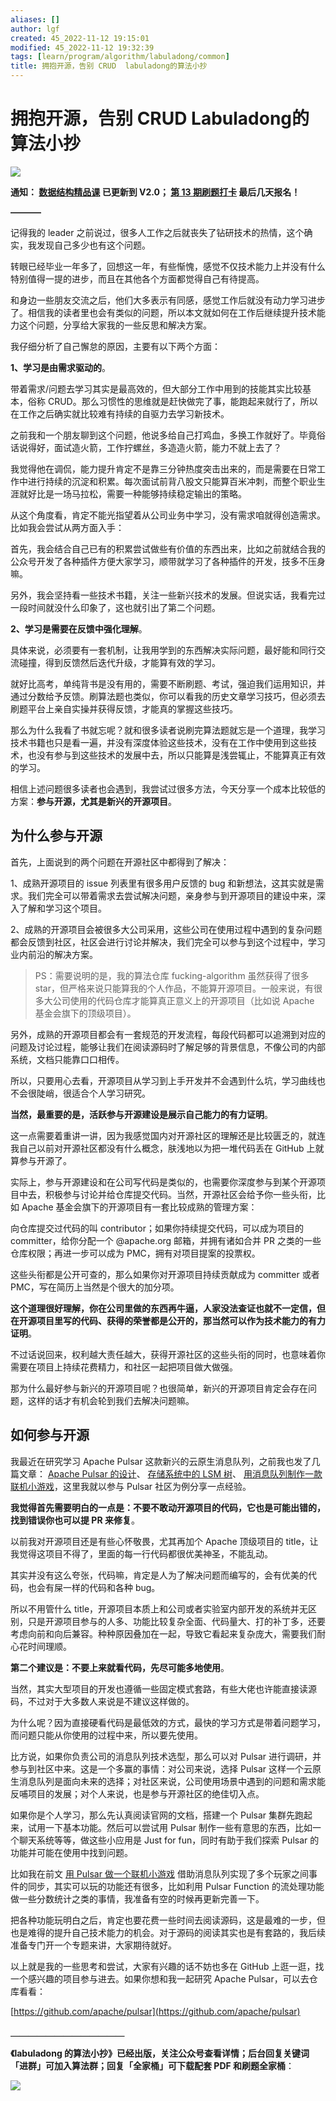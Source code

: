 ```yaml
---
aliases: []
author: lgf
created: 45_2022-11-12 19:15:01
modified: 45_2022-11-12 19:32:39
tags: [learn/program/algorithm/labuladong/common]
title: 拥抱开源，告别 CRUD  labuladong的算法小抄
---
```

# 拥抱开源，告别 CRUD Labuladong的算法小抄
[![](https://labuladong.gitee.io/algo/images/souyisou1.png)](https://labuladong.gitee.io/algo/images/souyisou1.png)

**通知： [数据结构精品课](https://aep.h5.xeknow.com/s/1XJHEO) 已更新到 V2.0； [第 13 期刷题打卡](https://mp.weixin.qq.com/s/eUG2OOzY3k_ZTz-CFvtv5Q) 最后几天报名！**

**———–**

记得我的 leader 之前说过，很多人工作之后就丧失了钻研技术的热情，这个确实，我发现自己多少也有这个问题。

转眼已经毕业一年多了，回想这一年，有些惭愧，感觉不仅技术能力上并没有什么特别值得一提的进步，而且在其他各个方面都觉得自己有待提高。

和身边一些朋友交流之后，他们大多表示有同感，感觉工作后就没有动力学习进步了。相信我的读者里也会有类似的问题，所以本文就如何在工作后继续提升技术能力这个问题，分享给大家我的一些反思和解决方案。

我仔细分析了自己懈怠的原因，主要有以下两个方面：

**1、学习是由需求驱动的**。

带着需求/问题去学习其实是最高效的，但大部分工作中用到的技能其实比较基本，俗称 CRUD。那么习惯性的思维就是赶快做完了事，能跑起来就行了，所以在工作之后确实就比较难有持续的自驱力去学习新技术。

之前我和一个朋友聊到这个问题，他说多给自己打鸡血，多换工作就好了。毕竟俗话说得好，面试造火箭，工作拧螺丝，多造造火箭，能力不就上去了？

我觉得他在调侃，能力提升肯定不是靠三分钟热度突击出来的，而是需要在日常工作中进行持续的沉淀和积累。每次面试前背八股文只能算百米冲刺，而整个职业生涯就好比是一场马拉松，需要一种能够持续稳定输出的策略。

从这个角度看，肯定不能光指望着从公司业务中学习，没有需求咱就得创造需求。比如我会尝试从两方面入手：

首先，我会结合自己已有的积累尝试做些有价值的东西出来，比如之前就结合我的公众号开发了各种插件方便大家学习，顺带就学习了各种插件的开发，技多不压身嘛。

另外，我会坚持看一些技术书籍，关注一些新兴技术的发展。但说实话，我看完过一段时间就没什么印象了，这也就引出了第二个问题。

**2、学习是需要在反馈中强化理解**。

具体来说，必须要有一套机制，让我用学到的东西解决实际问题，最好能和同行交流碰撞，得到反馈然后迭代升级，才能算有效的学习。

就好比高考，单纯背书是没有用的，需要不断刷题、考试，强迫我们运用知识，并通过分数给予反馈。刷算法题也类似，你可以看我的历史文章学习技巧，但必须去刷题平台上亲自实操并获得反馈，才能真的掌握这些技巧。

那么为什么我看了书就忘呢？就和很多读者说刷完算法题就忘是一个道理，我学习技术书籍也只是看一遍，并没有深度体验这些技术，没有在工作中使用到这些技术，也没有参与到这些技术的发展中去，所以只能算是浅尝辄止，不能算真正有效的学习。

相信上述问题很多读者也会遇到，我尝试过很多方法，今天分享一个成本比较低的方案：**参与开源，尤其是新兴的开源项目**。

## 为什么参与开源

首先，上面说到的两个问题在开源社区中都得到了解决：

1、成熟开源项目的 issue 列表里有很多用户反馈的 bug 和新想法，这其实就是需求。我们完全可以带着需求去尝试解决问题，亲身参与到开源项目的建设中来，深入了解和学习这个项目。

2、成熟的开源项目会被很多大公司采用，这些公司在使用过程中遇到的复杂问题都会反馈到社区，社区会进行讨论并解决，我们完全可以参与到这个过程中，学习业内前沿的解决方案。

> PS：需要说明的是，我的算法仓库 fucking-algorithm 虽然获得了很多 star，但严格来说只能算我的个人作品，不能算开源项目。一般来说，有很多大公司使用的代码仓库才能算真正意义上的开源项目（比如说 Apache 基金会旗下的顶级项目）。

另外，成熟的开源项目都会有一套规范的开发流程，每段代码都可以追溯到对应的问题及讨论过程，能够让我们在阅读源码时了解足够的背景信息，不像公司的内部系统，文档只能靠口口相传。

所以，只要用心去看，开源项目从学习到上手开发并不会遇到什么坑，学习曲线也不会很陡峭，很适合个人学习研究。

**当然，最重要的是，活跃参与开源建设是展示自己能力的有力证明**。

这一点需要着重讲一讲，因为我感觉国内对开源社区的理解还是比较匮乏的，就连我自己以前对开源社区都没有什么概念，肤浅地以为把一堆代码丢在 GitHub 上就算参与开源了。

实际上，参与开源建设和在公司写代码是类似的，也需要你深度参与到某个开源项目中去，积极参与讨论并给仓库提交代码。当然，开源社区会给予你一些头衔，比如 Apache 基金会旗下的开源项目有一套比较成熟的管理方案：

向仓库提交过代码的叫 contributor；如果你持续提交代码，可以成为项目的 committer，给你分配一个 @apache.org 邮箱，并拥有诸如合并 PR 之类的一些仓库权限；再进一步可以成为 PMC，拥有对项目提案的投票权。

这些头衔都是公开可查的，那么如果你对开源项目持续贡献成为 committer 或者 PMC，写在简历上当然是个很大的加分项。

**这个道理很好理解，你在公司里做的东西再牛逼，人家没法查证也就不一定信，但在开源项目里写的代码、获得的荣誉都是公开的，那当然可以作为技术能力的有力证明**。

不过话说回来，权利越大责任越大，获得开源社区的这些头衔的同时，也意味着你需要在项目上持续花费精力，和社区一起把项目做大做强。

那为什么最好参与新兴的开源项目呢？也很简单，新兴的开源项目肯定会存在问题，这样的话才有机会轮到我们去解决问题嘛。

## 如何参与开源

我最近在研究学习 Apache Pulsar 这款新兴的云原生消息队列，之前我也发了几篇文章： [Apache Pulsar 的设计](https://labuladong.gitee.io/algo/5/43/)、 [存储系统中的 LSM 树](https://labuladong.gitee.io/algo/5/44/)、 [用消息队列制作一款联机小游戏](https://labuladong.gitee.io/algo/5/45/)，这里我就以参与 Pulsar 社区为例分享一点经验。

**我觉得首先需要明白的一点是：不要不敢动开源项目的代码，它也是可能出错的，找到错误你也可以提 PR 来修复**。

以前我对开源项目还是有些心怀敬畏，尤其再加个 Apache 顶级项目的 title，让我觉得这项目不得了，里面的每一行代码都很优美神圣，不能乱动。

其实并没有这么夸张，代码嘛，肯定是人为了解决问题而编写的，会有优美的代码，也会有屎一样的代码和各种 bug。

所以不用管什么 title，开源项目本质上和公司或者实验室内部开发的系统并无区别，只是开源项目参与的人多、功能比较复杂全面、代码量大、打的补丁多，还要考虑向前和向后兼容。种种原因叠加在一起，导致它看起来复杂庞大，需要我们耐心花时间理顺。

**第二个建议是：不要上来就看代码，先尽可能多地使用**。

当然，其实大型项目的开发也遵循一些固定模式套路，有些大佬也许能直接读源码，不过对于大多数人来说是不建议这样做的。

为什么呢？因为直接硬看代码是最低效的方式，最快的学习方式是带着问题学习，而问题只能从你使用的过程中来，所以要先使用。

比方说，如果你负责公司的消息队列技术选型，那么可以对 Pulsar 进行调研，并参与到社区中来。这是一个多赢的事情：对公司来说，选择 Pulsar 这样一个云原生消息队列是面向未来的选择；对社区来说，公司使用场景中遇到的问题和需求能反哺项目的发展；对个人来说，也是参与开源社区的绝佳切入点。

如果你是个人学习，那么先认真阅读官网的文档，搭建一个 Pulsar 集群先跑起来，试用一下基本功能。然后可以尝试用 Pulsar 制作一些有意思的东西，比如一个聊天系统等等，做这些小应用是 Just for fun，同时有助于我们探索 Pulsar 的功能并可能在使用中找到问题。

比如我在前文 [用 Pulsar 做一个联机小游戏](https://labuladong.gitee.io/algo/5/45/) 借助消息队列实现了多个玩家之间事件的同步，其实可以玩的功能还有很多，比如利用 Pulsar Function 的流处理功能做一些分数统计之类的事情，我准备有空的时候再更新完善一下。

把各种功能玩明白之后，肯定也要花费一些时间去阅读源码，这是最难的一步，但也是难得的提升自己技术能力的机会。对于源码的阅读其实也是有套路的，我后续准备专门开一个专题来讲，大家期待就好。

以上就是我的一些思考和尝试，大家有兴趣的话不妨也多在 GitHub 上逛一逛，找一个感兴趣的项目参与进去。如果你想和我一起研究 Apache Pulsar，可以去仓库看看：

[https://github.com/apache/pulsar](https://github.com/apache/pulsar)

**＿＿＿＿＿＿＿＿＿＿＿＿＿**

**《labuladong 的算法小抄》已经出版，关注公众号查看详情；后台回复关键词「**进群**」可加入算法群；回复「**全家桶**」可下载配套 PDF 和刷题全家桶**：

[![](https://labuladong.gitee.io/algo/images/souyisou2.png)](https://labuladong.gitee.io/algo/images/souyisou2.png)